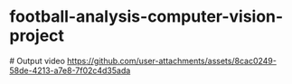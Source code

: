 ﻿# football-analysis-computer-vision-project

﻿# Output video
https://github.com/user-attachments/assets/8cac0249-58de-4213-a7e8-7f02c4d35ada

